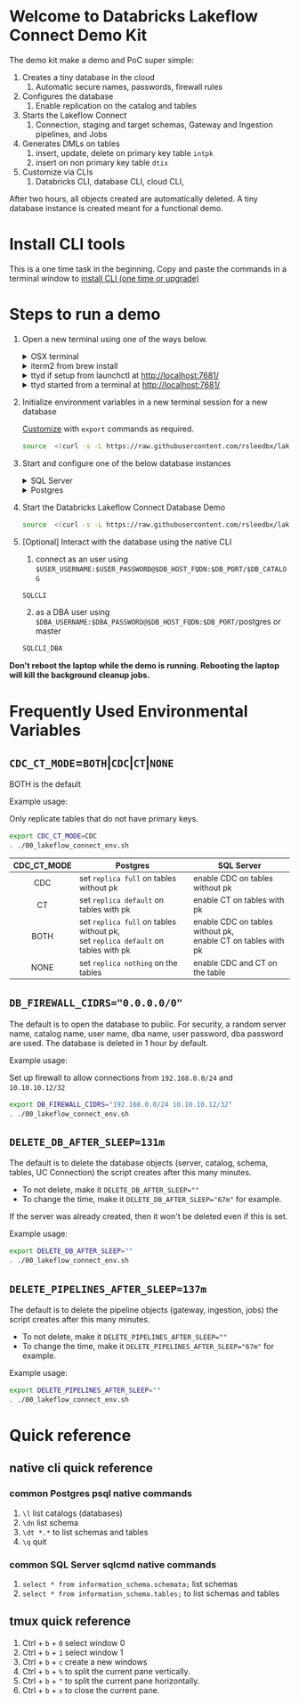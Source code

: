 # Welcome to Databricks Lakeflow Connect Demo Kit

The demo kit make a demo and PoC super simple:

1. Creates a tiny database in the cloud 
   1. Automatic secure names, passwords, firewall rules 
2. Configures the database
   1. Enable replication on the catalog and tables
3. Starts the Lakeflow Connect 
   1. Connection, staging and target schemas, Gateway and Ingestion pipelines, and Jobs 
4. Generates DMLs on tables
   1. insert, update, delete on primary key table `intpk`
   2. insert on non primary key table `dtix`
5. Customize via CLIs
   1. Databricks CLI, database CLI, cloud CLI,  

After two hours, all objects created are automatically deleted. A tiny database instance is created meant for a functional demo. 

# Install CLI tools 
This is a one time task in the beginning.
Copy and paste the commands in a terminal window to [install CLI (one time or upgrade)](README.installcli.md)

# Steps to run a demo

1. Open a new terminal using one of the ways below.  

    <details>
    <summary>OSX terminal</summary>

    - press Command Space and open Spotlight Search
    - type `terminal`
    - click `terminal` icon ![](./resources/terminal.png)    
    </details>

    <details>
    <summary>iterm2 from brew install</summary>

    - press Command Space and open Spotlight Search
    - type `iterm`
    - click `iterm` icon ![](./resources/iterm.png)    
    </details>

    <details>
    <summary>ttyd if setup from launchctl at <a href="http://localhost:7681/"> http://localhost:7681/</a></summary>

    1. open a new tab from a browser with URL http://localhost:7681/ ![](./resources/ttyd.png)
    </details>

    <details>
    <summary>ttyd started from a terminal at  <a href="http://localhost:7681/"> http://localhost:7681/</a></summary>

    2. open `terminal` or `iterm` from the above
    3. run ttyd 
    ```bash
    nohup ttyd -W tmux new -A -s lakeflow.ttyd &
    ```
    4. open a new tab from a browser with URL http://localhost:7681/ ![](./resources/ttyd.png)
    </details>

2. Initialize environment variables in a new terminal session for a new database
  
    [Customize](#frequently-used-environmental-variables) with `export` commands as required.

    ```bash
    source  <(curl -s -L https://raw.githubusercontent.com/rsleedbx/lakeflow_connect/refs/heads/main/00_lakeflow_connect_env.sh)
    ```

3. Start and configure one of the below database instances

    <details>
    <summary>SQL Server</summary>

    <details>
    <summary>SQL Server: Azure SQL Server</summary>

    ```bash
    source  <(curl -s -L https://raw.githubusercontent.com/rsleedbx/lakeflow_connect/refs/heads/main/sqlserver/01_azure_sqlserver.sh)
    source  <(curl -s -L https://raw.githubusercontent.com/rsleedbx/lakeflow_connect/refs/heads/main/sqlserver/02_sqlserver_configure.sh)
    ```
    </details>

    <details>
    <summary>SQL Server: Azure SQL Server Managed Instance</summary>
    <b>The cost is relatively high if the free version is not available.</b>

    ```bash
    source  <(curl -s -L https://raw.githubusercontent.com/rsleedbx/lakeflow_connect/refs/heads/main/sqlserver/01_azure_managed_instance.sh)
    source  <(curl -s -L https://raw.githubusercontent.com/rsleedbx/lakeflow_connect/refs/heads/main/sqlserver/02_sqlserver_configure.sh)
    ```

    </details>  
    <details>
    <summary>SQL Server: Google CloudSQL SQL Server</summary>

    ```bash
    source  <(curl -s -L https://raw.githubusercontent.com/rsleedbx/lakeflow_connect/refs/heads/main/sqlserver/01_gcloud_sqlserver_instance.sh)
    source  <(curl -s -L https://raw.githubusercontent.com/rsleedbx/lakeflow_connect/refs/heads/main/sqlserver/02_sqlserver_configure.sh)
    ```
    </details>  

    </details SQL Server>

    <details>
    <summary>Postgres</summary>

    <details>
    <summary>Postgres: Azure Postgres Flexible Server</summary>

    ```bash
    source  <(curl -s -L https://raw.githubusercontent.com/rsleedbx/lakeflow_connect/refs/heads/main/postgres/01_azure_postgres.sh)
    source  <(curl -s -L https://raw.githubusercontent.com/rsleedbx/lakeflow_connect/refs/heads/main/postgres/02_postgres_configure.sh)
    ```
    </details>  
    </details Postgres>  


4.  Start the Databricks Lakeflow Connect Database Demo

    ```bash
    source  <(curl -s -L https://raw.githubusercontent.com/rsleedbx/lakeflow_connect/refs/heads/main/03_lakeflow_connect_demo.sh)
    ```

5.  [Optional] Interact with the database using the native CLI 

    1. connect as an user using `$USER_USERNAME:$USER_PASSWORD@$DB_HOST_FQDN:$DB_PORT/$DB_CATALOG`
   

    ```bash
    SQLCLI
    ```

    2. as a DBA user using `$DBA_USERNAME:$DBA_PASSWORD@$DB_HOST_FQDN:$DB_PORT/`postgres or master
   
    ```bash
    SQLCLI_DBA
    ```

**Don't reboot the laptop while the demo is running.  Rebooting the laptop will kill the background cleanup jobs.**

# Frequently Used Environmental Variables

## `CDC_CT_MODE`=**`BOTH`**|`CDC`|`CT`|`NONE` 

BOTH is the default

Example usage:

Only replicate tables that do not have primary keys.

```bash
export CDC_CT_MODE=CDC
. ./00_lakeflow_connect_env.sh
```

| CDC_CT_MODE   | Postgres | SQL Server |
| :-:   | ------- | ------- |
| CDC           | set `replica full` on tables without pk | enable CDC on tables without pk |
| CT            | set `replica default` on tables with pk  | enable CT on tables  with pk    |
| BOTH          |  set `replica full` on tables without pk,  <br> set `replica default` on tables with pk  | enable CDC on tables without pk, <br> enable CT on tables  with pk   |
| NONE          | set `replica nothing` on the tables | enable CDC and CT on the table |

##  `DB_FIREWALL_CIDRS="0.0.0.0/0"`

The default is to open the database to public. For security, a random server name, catalog name, user name, dba name, user password, dba password are used.  The database is deleted in 1 hour by default.

Example usage:

Set up firewall to allow connections from `192.168.0.0/24` and `10.10.10.12/32`

```bash
export DB_FIREWALL_CIDRS="192.168.0.0/24 10.10.10.12/32"
. ./00_lakeflow_connect_env.sh
```

## `DELETE_DB_AFTER_SLEEP=131m`

The default is to delete the database objects (server, catalog, schema, tables, UC Connection) the script creates after this many minutes.  
- To not delete, make it `DELETE_DB_AFTER_SLEEP=""`
- To change the time, make it `DELETE_DB_AFTER_SLEEP="67m"` for example.

If the server was already created, then it won't be deleted even if this is set.

Example usage:

```bash
export DELETE_DB_AFTER_SLEEP=""
. ./00_lakeflow_connect_env.sh
```

## `DELETE_PIPELINES_AFTER_SLEEP=137m`

The default is to delete the pipeline objects (gateway, ingestion, jobs) the script creates after this many minutes.  
- To not delete, make it `DELETE_PIPELINES_AFTER_SLEEP=""`
- To change the time, make it `DELETE_PIPELINES_AFTER_SLEEP="67m"` for example.

Example usage:

```bash
export DELETE_PIPELINES_AFTER_SLEEP=""
. ./00_lakeflow_connect_env.sh
```

# Quick reference

## native cli quick reference

### common Postgres psql native commands

1. `\l` list catalogs (databases)
2. `\dn` list schema
3. `\dt *.*` to list schemas and tables
4. `\q` quit

### common SQL Server sqlcmd native commands

1. `select * from information_schema.schemata;` list schemas
2. `select * from information_schema.tables;` to list schemas and tables

## tmux quick reference

1. Ctrl + `b` + `0` select window 0
2. Ctrl + `b` + `1` select window 1
3. Ctrl + `b` + `c` create a new windows
4. Ctrl + `b` + `%` to split the current pane vertically.
4. Ctrl + `b` + `"` to split the current pane horizontally.
4. Ctrl + `b` + `x` to close the current pane.